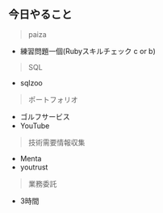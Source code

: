 ## 今日やること


> paiza
- 練習問題一個(Rubyスキルチェック c or b) 

> SQL
- sqlzoo

> ポートフォリオ
- ゴルフサービス
- YouTube


> 技術需要情報収集
- Menta
- youtrust

> 業務委託
- 3時間
